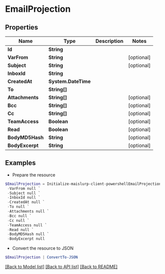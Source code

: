 # EmailProjection
## Properties

Name | Type | Description | Notes
------------ | ------------- | ------------- | -------------
**Id** | **String** |  | 
**VarFrom** | **String** |  | [optional] 
**Subject** | **String** |  | [optional] 
**InboxId** | **String** |  | 
**CreatedAt** | **System.DateTime** |  | 
**To** | **String[]** |  | 
**Attachments** | **String[]** |  | [optional] 
**Bcc** | **String[]** |  | [optional] 
**Cc** | **String[]** |  | [optional] 
**TeamAccess** | **Boolean** |  | [optional] 
**Read** | **Boolean** |  | [optional] 
**BodyMD5Hash** | **String** |  | [optional] 
**BodyExcerpt** | **String** |  | [optional] 

## Examples

- Prepare the resource
```powershell
$EmailProjection = Initialize-maislurp-client-powershellEmailProjection  -Id null `
 -VarFrom null `
 -Subject null `
 -InboxId null `
 -CreatedAt null `
 -To null `
 -Attachments null `
 -Bcc null `
 -Cc null `
 -TeamAccess null `
 -Read null `
 -BodyMD5Hash null `
 -BodyExcerpt null
```

- Convert the resource to JSON
```powershell
$EmailProjection | ConvertTo-JSON
```

[[Back to Model list]](../README#documentation-for-models) [[Back to API list]](../README#documentation-for-api-endpoints) [[Back to README]](../README)

